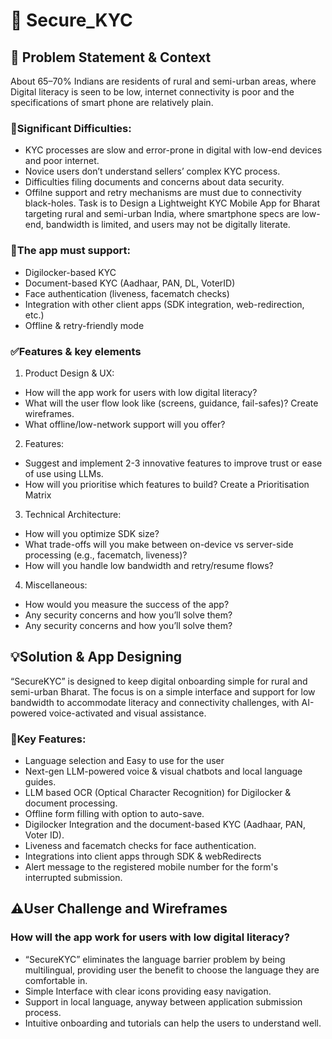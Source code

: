 # 🪪 Secure_KYC
## 📝 Problem Statement & Context
About 65–70% Indians are residents of rural and semi-urban areas, where Digital literacy is seen to be low, internet connectivity is poor and the specifications of smart phone are relatively plain.
### 🚧Significant Difficulties:
- KYC processes are slow and error-prone in digital with low-end devices and poor internet.
- Novice users don’t understand sellers’ complex KYC process.
- Difficulties filing documents and concerns about data security.
- Offilne support and retry mechanisms are must due to connectivity black-holes.
Task is to Design a Lightweight KYC Mobile App for Bharat targeting rural and semi-urban India, where smartphone specs are low-end, bandwidth is limited, and users may not be digitally literate.
### 📌The app must support:
- Digilocker-based KYC
- Document-based KYC (Aadhaar, PAN, DL, VoterID)
- Face authentication (liveness, facematch checks)
- Integration with other client apps (SDK integration, web-redirection, etc.)
- Offline & retry-friendly mode
### ✅Features & key elements
1. Product Design & UX:
- How will the app work for users with low digital literacy?
- What will the user flow look like (screens, guidance, fail-safes)? Create wireframes.
- What offline/low-network support will you offer?
2. Features:
- Suggest and implement 2-3 innovative features to improve trust or ease of use using LLMs.
- How will you prioritise which features to build? Create a Prioritisation Matrix
3. Technical Architecture:
- How will you optimize SDK size?
- What trade-offs will you make between on-device vs server-side processing (e.g., facematch, liveness)?
- How will you handle low bandwidth and retry/resume flows?
4. Miscellaneous:
- How would you measure the success of the app?
- Any security concerns and how you’ll solve them?
- Any security concerns and how you’ll solve them?
## 💡Solution & App Designing
“SecureKYC” is designed to keep digital onboarding simple for rural and semi-urban Bharat. The focus is on a simple interface and support for low bandwidth to accommodate literacy and connectivity challenges, with AI-powered voice-activated and visual assistance.
 ### 🧩Key Features:
 - Language selection and Easy to use for the user
 - Next-gen LLM-powered voice & visual chatbots and local language guides.
 - LLM based OCR (Optical Character Recognition) for Digilocker & document processing.
 - Offline form filling with option to auto-save.
 - Digilocker Integration and the document-based KYC (Aadhaar, PAN, Voter ID).
 - Liveness and facematch checks for face authentication.
 - Integrations into client apps through SDK & webRedirects
 - Alert message to the registered mobile number for the form's interrupted submission.
## ⚠️User Challenge and Wireframes
### How will the app work for users with low digital literacy?
 - “SecureKYC” eliminates the language barrier problem by being multilingual, providing user the benefit  to choose the language they are comfortable in.
 - Simple Interface with clear icons providing easy navigation.
 - Support in local language, anyway between application submission process.
 - Intuitive onboarding and tutorials can help the users to understand well.



